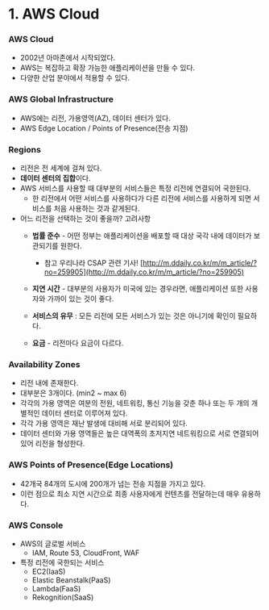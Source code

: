 # 1. AWS Cloud

### AWS Cloud

- 2002년 아마존에서 시작되었다.
- AWS는 복잡하고 확장 가능한 애플리케이션을 만들 수 있다.
- 다양한 산업 분야에서 적용할 수 있다.

### AWS Global Infrastructure

- AWS에는 리전, 가용영역(AZ), 데이터 센터가 있다.
- AWS Edge Location / Points of Presence(전송 지점)

### Regions

- 리전은 전 세계에 걸쳐 있다.
- **데이터 센터의 집합**이다.
- AWS 서비스를 사용할 때 대부분의 서비스들은 특정 리전에 연결되어 국한된다.
    - 한 리전에서 어떤 서비스를 사용하다가 다른 리전에 서비스를 사용하게 되면 서비스를 처음 사용하는 것과 같게된다.
- 어느 리전을 선택하는 것이 좋을까? 고려사항
    - **법률 준수** - 어떤 정부는 애플리케이션을 배포할 때 대상 국각 내에 데이터가 보관되기를 원한다.
        - 참고 우리나라 CSAP 관련 기사!
        [http://m.ddaily.co.kr/m/m_article/?no=259905](http://m.ddaily.co.kr/m/m_article/?no=259905)
        
    - **지연 시간** - 대부분의 사용자가 미국에 있는 경우라면, 애플리케이션 또한 사용자와 가까이 있는 것이 좋다.
    - **서비스의 유무** : 모든 리전에 모든 서비스가 있는 것은 아니기에 확인이 필요하다.
    - **요금** - 리전마다 요금이 다르다.

### Availability Zones

- 리전 내에 존재한다.
- 대부분은 3개이다. (min2 ~ max 6)
- 각각의 가용 영역은 여분의 전원, 네트워킹, 통신 기능을 갖춘 하나 또는 두 개의 개별적인 데이터 센터로 이루어져 있다.
- 각각 가용 영역은 재난 발생에 대비해 서로 분리되어 있다.
- 데이터 센터와 가용 영역들은 높은 대역폭의 초저지연 네트워킹으로 서로 연결되어 있어 리전을 형성한다.

### AWS Points of Presence(Edge Locations)

- 42개국 84개의 도시에 200개가 넘는 전송 지점을 가지고 있다.
- 이런 점으로 최소 지연 시간으로 최종 사용자에게 컨텐츠를 전달하는데 매우 유용하다.

### AWS Console

- AWS의 글로벌 서비스
    - IAM, Route 53, CloudFront, WAF
- 특정 리전에 국한되는 서비스
    - EC2(IaaS)
    - Elastic Beanstalk(PaaS)
    - Lambda(FaaS)
    - Rekognition(SaaS)
